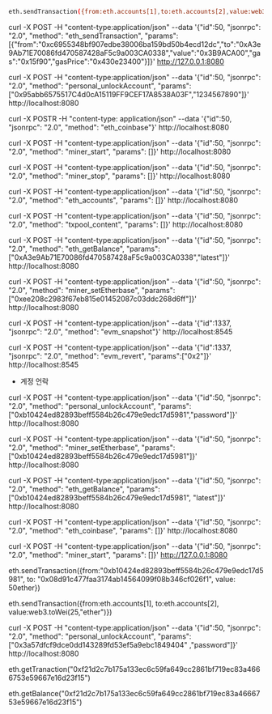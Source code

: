 ```sh
eth.sendTransaction({from:eth.accounts[1],to:eth.accounts[2],value:web3.toWei(20,"ether"),})
```

curl -X POST -H "content-type:application/json" --data '{"id":50, "jsonrpc": "2.0", "method": "eth_sendTransaction", "params":[{"from":"0xc6955348bf907edbe38006ba159bd50b4ecd12dc","to":"0xA3e9Ab71E70086fd470587428aF5c9a003CA0338","value":"0x3B9ACA00","gas":"0x15f90","gasPrice":"0x430e23400"}]}' http://127.0.0.1:8080

curl -X POST -H "content-type:application/json" --data '{"id":50, "jsonrpc": "2.0", "method": "personal_unlockAccount", "params": ["0x95abb6575517C4d0cA15119FF9CEF17A8538A03F","1234567890"]}' http://localhost:8080

curl -X POSTR -H "content-type: application/json" --data '{"id":50, "jsonrpc": "2.0", "method": "eth_coinbase"}' http://localhost:8080

curl -X POST -H "content-type:application/json" --data '{"id":50, "jsonrpc": "2.0", "method": "miner_start", "params": []}' http://localhost:8080

curl -X POST -H "content-type:application/json" --data '{"id":50, "jsonrpc": "2.0", "method": "miner_stop", "params": []}' http://localhost:8080

curl -X POST -H "content-type:application/json" --data '{"id":50, "jsonrpc": "2.0", "method": "eth_accounts", "params": []}' http://localhost:8080

curl -X POST -H "content-type:application/json" --data '{"id":50, "jsonrpc": "2.0", "method": "txpool_content", "params": []}' http://localhost:8080

curl -X POST -H "content-type:application/json" --data '{"id":50, "jsonrpc": "2.0", "method": "eth_getBalance", "params": ["0xA3e9Ab71E70086fd470587428aF5c9a003CA0338","latest"]}' http://localhost:8080

curl -X POST -H "content-type:application/json" --data '{"id":50, "jsonrpc": "2.0", "method": "miner_setEtherbase", "params": ["0xee208c2983f67eb815e01452087c03ddc268d6ff"]}' http://localhost:8080

curl -X POST -H "content-type:application/json" --data '{"id":1337, "jsonrpc": "2.0", "method": "evm_snapshot"}' http://localhost:8545

curl -X POST -H "content-type:application/json" --data '{"id":1337, "jsonrpc": "2.0", "method": "evm_revert", "params":["0x2"]}' http://localhost:8545

- 계정 언락

curl -X POST -H "content-type:application/json" --data '{"id":50, "jsonrpc": "2.0", "method": "personal_unlockAccount", "params": ["0xb10424ed82893beff5584b26c479e9edc17d5981","password"]}' http://localhost:8080

curl -X POST -H "content-type:application/json" --data '{"id":50, "jsonrpc": "2.0", "method": "miner_setEtherbase", "params": ["0xb10424ed82893beff5584b26c479e9edc17d5981"]}' http://localhost:8080

curl -X POST -H "content-type:application/json" --data '{"id":50, "jsonrpc": "2.0", "method": "eth_getBalance", "params": ["0xb10424ed82893beff5584b26c479e9edc17d5981", "latest"]}' http://localhost:8080

curl -X POST -H "content-type:application/json" --data '{"id":50, "jsonrpc": "2.0", "method": "eth_coinbase", "params": []}' http://localhost:8080

curl -X POST -H "content-type:application/json" --data '{"id":50, "jsonrpc": "2.0", "method": "miner_start", "params": []}' http://127.0.0.1:8080

eth.sendTransaction({from:"0xb10424ed82893beff5584b26c479e9edc17d5981", to: "0x08d91c477faa3174ab14564099f08b346cf026f1", value: 50ether})

eth.sendTransaction({from:eth.accounts[1], to:eth.accounts[2], value:web3.toWei(25,"ether")})

curl -X POST -H "content-type:application/json" --data '{"id":50, "jsonrpc": "2.0", "method": "personal_unlockAccount", "params": ["0x3a57dfcf9dce0dd143289fd53ef5a9ebc1849404" ,"password"]}' http://localhost:8080

eth.getTranaction("0xf21d2c7b175a133ec6c59fa649cc2861bf719ec83a4666753e59667e16d23f15")

eth.getBalance("0xf21d2c7b175a133ec6c59fa649cc2861bf719ec83a4666753e59667e16d23f15")
